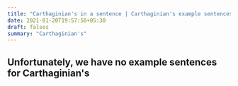 ```yaml
---
title: "Carthaginian's in a sentence | Carthaginian's example sentences"
date: 2021-01-20T19:57:50+05:30
draft: falses
summary: "Carthaginian's"
---
```

## Unfortunately, we have no example sentences for Carthaginian's                 
